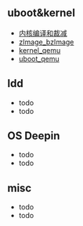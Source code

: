 ## uboot&kernel
- [内核编译和裁减](https://github.com/derek-yi/weblog/blob/master/ldd/kernel_comp.txt)  
- [zImage_bzImage](https://github.com/derek-yi/weblog/blob/master/ldd/zImage_bzImage.txt)   
- [kernel_qemu](https://github.com/derek-yi/weblog/blob/master/ldd/qemu_kernel.txt)   
- [uboot_qemu](https://github.com/derek-yi/weblog/blob/master/ldd/qemu_uboot.txt)   
  
## ldd
- todo  
- todo  

## OS Deepin
- todo  
- todo  

## misc
- todo  
- todo  

  

